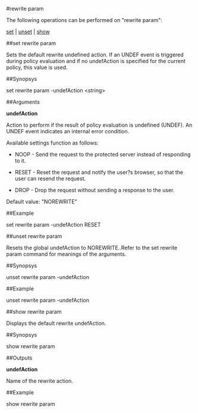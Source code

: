 #rewrite param

The following operations can be performed on "rewrite param":


[set](#set-rewrite-param) | [unset](#unset-rewrite-param) | [show](#show-rewrite-param)

##set rewrite param

Sets the default rewrite undefined action. If an UNDEF event is triggered during policy evaluation and if no undefAction is specified for the current policy, this value is used.


##Synopsys

set rewrite param -undefAction &lt;string>


##Arguments

<b>undefAction</b>
Action to perform if the result of policy evaluation is undefined (UNDEF). An UNDEF event indicates an internal error condition.
Available settings function as follows:
* NOOP - Send the request to the protected server instead of responding to it.
* RESET - Reset the request and notify the user?s browser, so that the user can resend the request.
* DROP - Drop the request without sending a response to the user.
Default value: "NOREWRITE"



##Example

set rewrite param -undefAction RESET

##unset rewrite param

Resets the global undefAction to NOREWRITE..Refer to the set rewrite param command for meanings of the arguments.


##Synopsys

unset rewrite param -undefAction


##Example

unset rewrite param -undefAction

##show rewrite param

Displays the default rewrite undefAction.


##Synopsys

show rewrite param


##Outputs

<b>undefAction</b>
Name of the rewrite action.



##Example

show rewrite param

